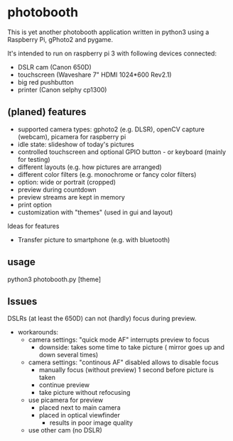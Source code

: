 # photobooth
This is yet another photobooth application written in python3 using a Raspberry Pi, gPhoto2 and pygame.

It's intended to run on raspberry pi 3 with following devices connected:
* DSLR cam (Canon 650D)
* touchscreen (Waveshare 7" HDMI 1024*600 Rev2.1)
* big red pushbutton
* printer (Canon selphy cp1300)

## (planed) features
* supported camera types: gphoto2 (e.g. DLSR), openCV capture (webcam), picamera for raspberry pi
* idle state: slideshow of today's pictures
* controlled touchscreen and optional GPIO button - or keyboard (mainly for testing)
* different layouts (e.g. how pictures are arranged)
* different color filters (e.g. monochrome or fancy color filters)
* option: wide or portrait (cropped)
* preview during countdown
* preview streams are kept in memory
* print option
* customization with "themes" (used in gui and layout)

Ideas for features
* Transfer picture to smartphone (e.g. with bluetooth)

## usage
python3 photobooth.py [theme]

## Issues
DSLRs (at least the 650D) can not (hardly) focus during preview.
* workarounds:
    * camera settings: "quick mode AF" interrupts preview to focus
        * downside: takes some time to take picture ( mirror goes up and down several times)
    * camera settings: "continous AF" disabled allows to disable focus
        * manually focus (without preview) 1 second before picture is taken
        * continue preview
        * take picture without refocusing
    * use picamera for preview
        * placed next to main camera
        * placed in optical viewfinder
            * results in poor image quality
    * use other cam (no DSLR)



